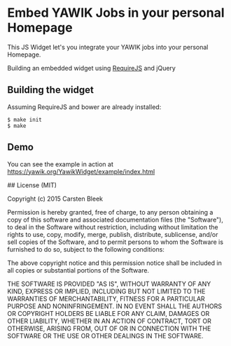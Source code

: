 # Embed YAWIK Jobs in your personal Homepage

This JS Widget let's you integrate your YAWIK jobs into your personal Homepage.

Building an embedded widget using [RequireJS](http://requirejs.org) and jQuery


## Building the widget

Assuming RequireJS and bower are already installed:

```console
$ make init
$ make
```

## Demo

You can see the example in action at https://yawik.org/YawikWidget/example/index.html

## License (MIT)

Copyright (c) 2015 Carsten Bleek

Permission is hereby granted, free of charge, to any person obtaining a copy of this software and associated documentation files (the "Software"), to deal in the Software without restriction, including without limitation the rights to use, copy, modify, merge, publish, distribute, sublicense, and/or sell copies of the Software, and to permit persons to whom the Software is furnished to do so, subject to the following conditions:

The above copyright notice and this permission notice shall be included in all copies or substantial portions of the Software.

THE SOFTWARE IS PROVIDED "AS IS", WITHOUT WARRANTY OF ANY KIND, EXPRESS OR IMPLIED, INCLUDING BUT NOT LIMITED TO THE WARRANTIES OF MERCHANTABILITY, FITNESS FOR A PARTICULAR PURPOSE AND NONINFRINGEMENT. IN NO EVENT SHALL THE AUTHORS OR COPYRIGHT HOLDERS BE LIABLE FOR ANY CLAIM, DAMAGES OR OTHER LIABILITY, WHETHER IN AN ACTION OF CONTRACT, TORT OR OTHERWISE, ARISING FROM, OUT OF OR IN CONNECTION WITH THE SOFTWARE OR THE USE OR OTHER DEALINGS IN THE SOFTWARE.

